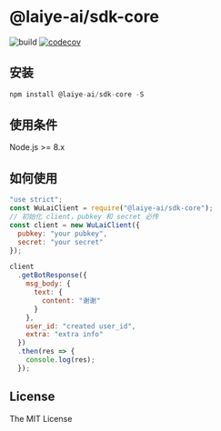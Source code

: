 # @laiye-ai/sdk-core
![build](https://travis-ci.org/laiye-ai/wulai-openapi-sdk-nodejs.svg?branch=master) [![codecov](https://codecov.io/gh/laiye-ai/wulai-openapi-sdk-nodejs/branch/master/graph/badge.svg)](https://codecov.io/gh/laiye-ai/wulai-openapi-sdk-nodejs)

## 安装

```js
npm install @laiye-ai/sdk-core -S
```

## 使用条件

Node.js >= 8.x

## 如何使用

```js
"use strict";
const WuLaiClient = require("@laiye-ai/sdk-core");
// 初始化 client，pubkey 和 secret 必传
const client = new WuLaiClient({
  pubkey: "your pubkey",
  secret: "your secret"
});

client
  .getBotResponse({
    msg_body: {
      text: {
        content: "谢谢"
      }
    },
    user_id: "created user_id",
    extra: "extra info"
  })
  .then(res => {
    console.log(res);
  });
```



## License

The MIT License

